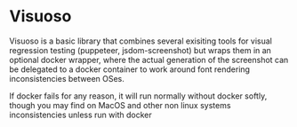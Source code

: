 # Visuoso

Visuoso is a basic library that combines several exisiting tools for visual regression testing (puppeteer, jsdom-screenshot) but wraps them in an optional docker wrapper, where the actual generation of the screenshot can be delegated to a docker container to work around font rendering inconsistencies between OSes.

If docker fails for any reason, it will run normally without docker softly, though you may find on MacOS and other non linux systems inconsistencies unless run with docker
